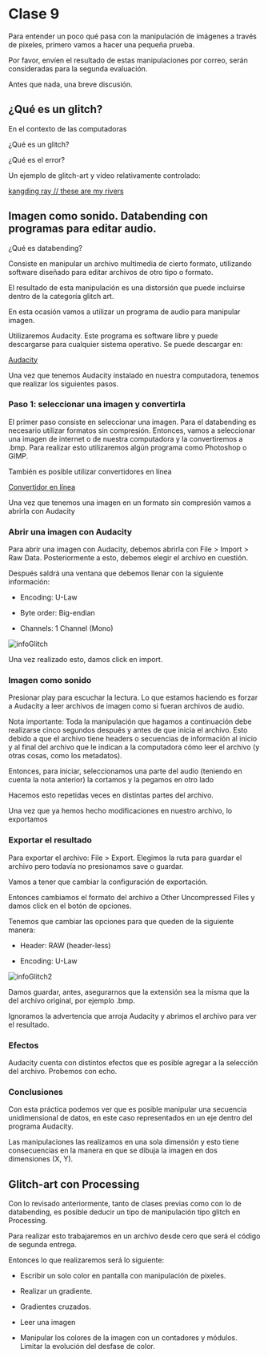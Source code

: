 # Clase 9

Para entender un poco qué pasa con la manipulación de imágenes a través de pixeles, primero vamos a hacer una pequeña prueba.

Por favor, envíen el resultado de estas manipulaciones por correo, serán consideradas para la segunda evaluación. 

Antes que nada, una breve discusión.

## ¿Qué es un glitch? 

En el contexto de las computadoras 

¿Qué es un glitch?

¿Qué es el error?

Un ejemplo de glitch-art y video relativamente controlado: 

[kangding ray // these are my rivers](https://www.youtube.com/watch?v=w-Q4qzeuV-8)

## Imagen como sonido. Databending con programas para editar audio. 

¿Qué es databending?

Consiste en manipular un archivo multimedia de cierto formato, utilizando software diseñado para editar archivos de otro tipo o formato. 

El resultado de esta manipulación es una distorsión que puede incluirse dentro de la categoría glitch art. 

En esta ocasión vamos a utilizar un programa de audio para manipular imagen.

Utilizaremos Audacity. Este programa es software libre y puede descargarse para cualquier sistema operativo. Se puede descargar en: 

[Audacity](https://www.audacityteam.org/download/)

Una vez que tenemos Audacity instalado en nuestra computadora, tenemos que realizar los siguientes pasos.

### Paso 1: seleccionar una imagen y convertirla

El primer paso consiste en seleccionar una imagen. Para el databending es necesario utilizar formatos sin compresión. Entonces, vamos a seleccionar una imagen de internet o de nuestra computadora y la convertiremos a .bmp. Para realizar esto utilizaremos algún programa como Photoshop o GIMP. 

También es posible utilizar convertidores en línea

[Convertidor en línea](https://www.audacityteam.org/download/)

Una vez que tenemos una imagen en un formato sin compresión vamos a abrirla con Audacity

### Abrir una imagen con Audacity

Para abrir una imagen con Audacity, debemos abrirla con File > Import > Raw Data. Posteriormente a esto, debemos elegir el archivo en cuestión. 

Después saldrá una ventana que debemos llenar con la siguiente información: 

- Encoding: U-Law

- Byte order: Big-endian

- Channels: 1 Channel (Mono) 

![infoGlitch](https://www.hellocatfood.com/wp-content/uploads/2009/11/screenshot_005.png)

Una vez realizado esto, damos click en import. 

### Imagen como sonido

Presionar play para escuchar la lectura. Lo que estamos haciendo es forzar a Audacity a leer archivos de imagen como si fueran archivos de audio. 

Nota importante: Toda la manipulación que hagamos a continuación debe realizarse cinco segundos después y antes de que inicia el archivo. Esto debido a que el archivo tiene headers o secuencias de información al inicio y al final del archivo que le indican a la computadora cómo leer el archivo (y otras cosas, como los metadatos). 

Entonces, para iniciar, seleccionamos una parte del audio (teniendo en cuenta la nota anterior) la cortamos y la pegamos en otro lado

Hacemos esto repetidas veces en distintas partes del archivo. 

Una vez que ya hemos hecho modificaciones en nuestro archivo, lo exportamos

### Exportar el resultado

Para exportar el archivo: File > Export. Elegimos la ruta para guardar el archivo pero todavía no presionamos save o guardar. 

Vamos a tener que cambiar la configuración de exportación.

Entonces cambiamos el formato del archivo a Other Uncompressed Files y damos click en el botón de opciones. 

Tenemos que cambiar las opciones para que queden de la siguiente manera: 

- Header: RAW (header-less)

- Encoding: U-Law 

![infoGlitch2](https://www.hellocatfood.com/wp-content/uploads/2009/11/screenshot_008.png)

Damos guardar, antes, asegurarnos que la extensión sea la misma que la del archivo original, por ejemplo .bmp. 

Ignoramos la advertencia que arroja Audacity y abrimos el archivo para ver el resultado. 

### Efectos

Audacity cuenta con distintos efectos que es posible agregar a la selección del archivo. Probemos con echo. 

### Conclusiones

Con esta práctica podemos ver que es posible manipular una secuencia unidimensional de datos, en este caso representados en un eje dentro del programa Audacity. 

Las manipulaciones las realizamos en una sola dimensión y esto tiene consecuencias en la manera en que se dibuja la imagen en dos dimensiones (X, Y).

## Glitch-art con Processing

Con lo revisado anteriormente, tanto de clases previas como con lo de databending, es posible deducir un tipo de manipulación tipo glitch en Processing. 

Para realizar esto trabajaremos en un archivo desde cero que será el código de segunda entrega. 

Entonces lo que realizaremos será lo siguiente: 

- Escribir un solo color en pantalla con manipulación de pixeles. 

- Realizar un gradiente. 

- Gradientes cruzados. 

- Leer una imagen

- Manipular los colores de la imagen con un contadores y módulos. Limitar la evolución del desfase de color. 
